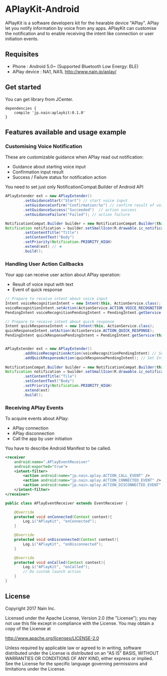# APlayKit-Android

APlayKit is a software developers kit for the hearable device "APlay". APlay let you notify information by voice from any apps. APlayKit can customise the notification and to enable receiving the intent like connection or user initiation events.

## Requisites

- Phone : Android 5.0~ (Supported Bluetooth Low Energy: BLE)
- APlay device : NA1, NA1L http://www.nain.jp/aplay/


## Get started

You can get library from JCenter.

``` Gradle
dependencies {
    compile 'jp.nain:aplaykit:0.1.0'
}
```

## Features available and usage example

### Customising Voice Notification

These are customizable guidance when APlay read out notification:


- Guidance about starting voice input
- Confirmation input result
- Success / Failure status for notification action

You need to set just only NotificationCompat.Builder of Android API

```Java
APlayExtender ext = new APlayExtender()
        .setGuidanceStart("Start") // start voice input 
        .setGuidanceConfirm("Confirmation:%s") // confirm result of voice input
        .setGuidanceSuccess("Succeeded")  // action success
        .setGuidanceFailure("Failed"); // action failure

NotificationCompat.Builder builder = new NotificationCompat.Builder(this);
Notification notification = builder.setSmallIcon(R.drawable.ic_notification_small)
        .setContentTitle("Title")
        .setContentText("Body")
        .setPriority(Notification.PRIORITY_HIGH)
        .extend(ext) // ★
        .build();
```


### Handling User Action Callbacks

Your app can receive user action about APlay operation:

- Result of voice input with text
- Event of quick response

```Java
// Prepare to receive intent about voice input
Intent voiceRecognitionIntent = new Intent(this, ActionService.class);
voiceRecognitionIntent.setAction(ActionService.ACTION_VOICE_RECOGNITION);
PendingIntent voiceRecognitionPendingIntent = PendingIntent.getService(this, 0, voiceRecognitionIntent, 0);

// Prepare to receive intent about quick response
Intent quickResponseIntent = new Intent(this, ActionService.class);
quickResponseIntent.setAction(ActionService.ACTION_QUICK_RESPONSE);
PendingIntent quickResponsePendingIntent = PendingIntent.getService(this, 0, quickResponseIntent, 0);


APlayExtender ext = new APlayExtender()
        .addVoiceRecognitionAction(voiceRecognitionPendingIntent) // Set Intent for voice input
        .addQuickResponseAction(quickResponsePendingIntent); // Set Intent for quick action
            
NotificationCompat.Builder builder = new NotificationCompat.Builder(this);
Notification notification = builder.setSmallIcon(R.drawable.ic_notification_small)
        .setContentTitle("Tile")
        .setContentText("Body")
        .setPriority(Notification.PRIORITY_HIGH)
        .extend(ext)
        .build();
```

### Receiving APlay Events

To acquire events about APlay:

- APlay connection
- APlay disconnection
- Call the app by user initiation

You have to describe Android Manifest to be called.

```AndroidManifest.xml
<receiver
    android:name=".APlayEventReceiver"
    android:exported="true">
    <intent-filter>
        <action android:name="jp.nain.aplay.ACTION_CALL_EVENT" />
        <action android:name="jp.nain.aplay.ACTION_CONNECTED_EVENT" />
        <action android:name="jp.nain.aplay.ACTION_DISCONNECTED_EVENT" />
    </intent-filter>
</receiver>
```

```Java
public class APlayEventReceiver extends EventReceiver {

    @Override
    protected void onConnected(Context context){
        Log.i("APlayKit", "onConnected");
    }

    @Override
    protected void onDisconnected(Context context){
        Log.i("APlayKit", "onDisconnected");
    }

    @Override
    protected void onCalled(Context context){
        Log.i("APlayKit", "onCalled");
        // Do custom launch action
    }
}
```

## License

Copyright 2017 Nain Inc.

Licensed under the Apache License, Version 2.0 (the "License");
you may not use this file except in compliance with the License.
You may obtain a copy of the License at

http://www.apache.org/licenses/LICENSE-2.0

Unless required by applicable law or agreed to in writing, software
distributed under the License is distributed on an "AS IS" BASIS,
WITHOUT WARRANTIES OR CONDITIONS OF ANY KIND, either express or implied.
See the License for the specific language governing permissions and
limitations under the License.
